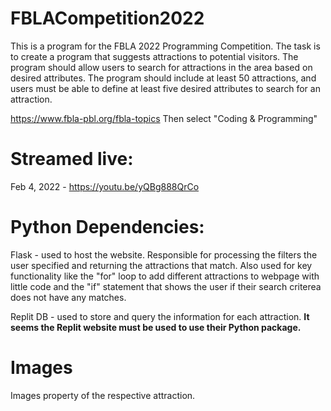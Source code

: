 # FBLACompetition2022

This is a program for the FBLA 2022 Programming Competition. The task is to create a program that suggests attractions to potential visitors. The program should allow users to search for attractions in the area based on desired attributes. The program should include at least 50 attractions, and users must be able to define at least five desired attributes to search for an attraction.

https://www.fbla-pbl.org/fbla-topics Then select "Coding & Programming"

# Streamed live:

Feb 4, 2022 - https://youtu.be/yQBg888QrCo

# Python Dependencies:

Flask - used to host the website. Responsible for processing the filters the user specified and returning the attractions that match. Also used for key functionality like the "for" loop to add different attractions to webpage with little code and the "if" statement that shows the user if their search criterea does not have any matches.

Replit DB - used to store and query the information for each attraction. **It seems the Replit website must be used to use their Python package.**

# Images

Images property of the respective attraction.
